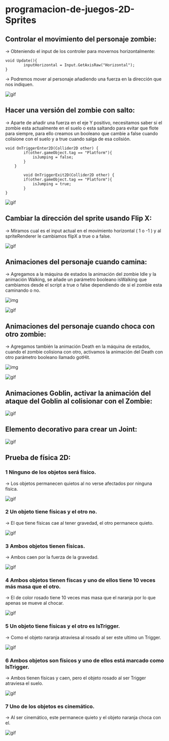 # programacion-de-juegos-2D-Sprites

## Controlar el movimiento del personaje zombie:

-> Obteniendo el input de los controler para movernos horizontalmente:

```
void Update(){ 
        inputHorizontal = Input.GetAxisRaw("Horizontal");
}
```

-> Podremos mover al personaje añadiendo una fuerza en la dirección que nos indiquen.

![gif](./GIF/Movimiento.gif)

## Hacer una versión del zombie con salto:

-> Aparte de añadir una fuerza en el eje Y positivo, necesitamos saber si el zombie esta actualmente en el suelo o esta saltando para evitar que flote para siempre,
para ello creamos un booleano que cambie a false cuando colisione con el suelo y a true cuando salga de esa colisión.

```
void OnTriggerEnter2D(Collider2D other) {
        if(other.gameObject.tag == "Platform"){
            isJumping = false;
        }
    }

        void OnTriggerExit2D(Collider2D other) {
        if(other.gameObject.tag == "Platform"){
            isJumping = true;
        }
}
```

![gif](./GIF/Salto.gif)

## Cambiar la dirección del sprite usando Flip X:

-> Miramos cual es el input actual en el movimiento horizontal ( 1 o -1 ) y al spriteRenderer le cambiamos flipX a true o a false.

![gif](./GIF/Flip.gif)

## Animaciones del personaje cuando camina:

-> Agregamos a la máquina de estados la animación del zombie Idle y la animación Walking, se añade un parámetro booleano isWalking que cambiamos desde el script a true o false dependiendo de si el zombie esta caminando o no.

![img](./img/estadoWalk.PNG)


![gif](./GIF/WalkAnimation.gif)

## Animaciones del personaje cuando choca con otro zombie:

-> Agregamos también la animación Death en la máquina de estados, cuando el zombie colisiona con otro, activamos la animación del Death con otro parámetro booleano llamado gotHit.

![img](./img/estadoDeath.PNG)


![gif](./GIF/DeathAnimation.gif)

## Animaciones Goblin, activar la animación del ataque del Goblin al colisionar con el Zombie:

![gif](./GIF/goblin.gif)

## Elemento decorativo para crear un Joint:

![gif](./GIF/goblin.gif)

## Prueba de física 2D:

### 1 Ninguno de los objetos será físico.

-> Los objetos permanecen quietos al no verse afectados por ninguna física.

![gif](./GIF/noFisico.gif)

### 2 Un objeto tiene físicas y el otro no.

-> El que tiene físicas cae al tener gravedad, el otro permanece quieto.

![gif](./GIF/unoEsFisico.gif)

### 3 Ambos objetos tienen físicas.

-> Ambos caen por la fuerza de la gravedad.

![gif](./GIF/ambosFisicos.gif)

### 4 Ambos objetos tienen físcas y uno de ellos tiene 10 veces más masa que el otro.

-> El de color rosado tiene 10 veces mas masa que el naranja por lo que apenas se mueve al chocar.

![gif](./GIF/ambosFisicosMasMasa.gif)

### 5 Un objeto tiene físicas y el otro es IsTrigger.

-> Como el objeto naranja atraviesa al rosado al ser este ultimo un Trigger.

![gif](./GIF/isTrigger.gif)

### 6 Ambos objetos son físicos y uno de ellos está marcado como IsTrigger.

-> Ambos tienen físicas y caen, pero el objeto rosado al ser Trigger atraviesa el suelo.

![gif](./GIF/isTriggerAmbosFisiscos.gif)

### 7 Uno de los objetos es cinemático.

-> Al ser cinemático, este permanece quieto y el objeto naranja choca con el.

![gif](./GIF/isKinematic.gif)

